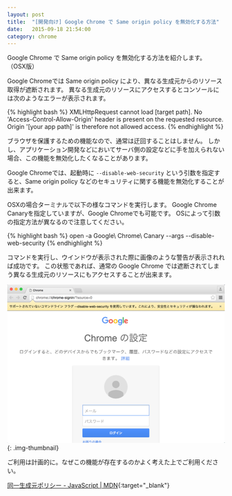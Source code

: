 ```yaml
---
layout: post
title:  "[開発向け] Google Chrome で Same origin policy を無効化する方法"
date:   2015-09-18 21:54:00
category: chrome
---
```


Google Chrome で Same origin policy を無効化する方法を紹介します。
（OSX版）

Google Chromeでは Same origin policy により、異なる生成元からのリソース取得が遮断されます。
異なる生成元のリソースにアクセスするとコンソールには次のようなエラーが表示されます。

{% highlight bash %}
XMLHttpRequest cannot load [target path].
No 'Access-Control-Allow-Origin' header is present on the requested resource.
Origin '[your app path]' is therefore not allowed access.
{% endhighlight %}

ブラウザを保護するための機能なので、通常は迂回することはしません。
しかし、アプリケーション開発などにおいてサーバ側の設定などに手を加えられない場合、この機能を無効化したくなることがあります。

Google Chromeでは、起動時に `--disable-web-security` という引数を指定すると、Same origin policy などのセキュリティに関する機能を無効化することが出来ます。

OSXの場合ターミナルで以下の様なコマンドを実行します。 Google Chrome Canaryを指定していますが、Google Chromeでも可能です。
OSによって引数の指定方法が異なるので注意してください。

{% highlight bash %}
open -a Google\ Chrome\ Canary --args --disable-web-security
{% endhighlight %}

コマンドを実行し、ウインドウが表示された際に画像のような警告が表示されれば成功です。
この状態であれば、通常の Google Chrome では遮断されてしまう異なる生成元のリソースにもアクセスすることが出来ます。

![Picture description](/images/2015/09/chrome.png){: .img-thumbnail}

ご利用は計画的に。なぜこの機能が存在するのかよく考えた上でご利用ください。

[同一生成元ポリシー - JavaScript \| MDN](https://developer.mozilla.org/ja/docs/Web/JavaScript/Same_origin_policy_for_JavaScript){:target="_blank"}
